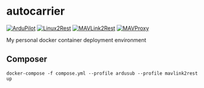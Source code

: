 # autocarrier
[![ArduPilot](https://github.com/patrickelectric/autocarrier/actions/workflows/ardupilot.yml/badge.svg)](https://github.com/patrickelectric/autocarrier/actions/workflows/ardupilot.yml)
[![Linux2Rest](https://github.com/patrickelectric/autocarrier/actions/workflows/linux2rest.yml/badge.svg)](https://github.com/patrickelectric/autocarrier/actions/workflows/linux2rest.yml)
[![MAVLink2Rest](https://github.com/patrickelectric/autocarrier/actions/workflows/mavlink2rest.yml/badge.svg)](https://github.com/patrickelectric/autocarrier/actions/workflows/mavlink2rest.yml)
[![MAVProxy](https://github.com/patrickelectric/autocarrier/actions/workflows/mavproxy.yaml/badge.svg)](https://github.com/patrickelectric/autocarrier/actions/workflows/mavproxy.yaml)

My personal docker container deployment environment

## Composer
`docker-compose -f compose.yml --profile ardusub --profile mavlink2rest up`

